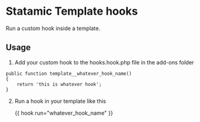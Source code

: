 Statamic Template hooks
=======================
Run a custom hook inside a template.

	
Usage
-----
1. Add your custom hook to the hooks.hook.php file in the add-ons folder
	
```
public function template__whatever_hook_name()
{
    return 'this is whatever hook';
}
```

2. Run a hook in your template like this
	
    {{ hook run="whatever_hook_name" }}
	


